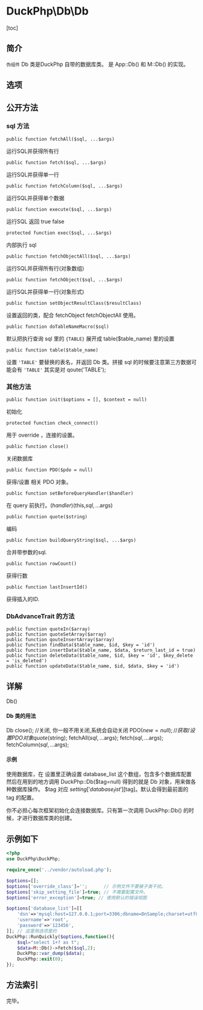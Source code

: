 # DuckPhp\Db\Db
[toc]

## 简介

`伪组件` Db 类是DuckPhp 自带的数据库类。 是 App::Db() 和 M::Db() 的实现。

## 选项

## 公开方法

### sql 方法
    public function fetchAll($sql, ...$args)
运行SQL并获得所有行

    public function fetch($sql, ...$args)
运行SQL并获得单一行

    public function fetchColumn($sql, ...$args)
运行SQL并获得单个数据

    public function execute($sql, ...$args)
运行SQL 返回 true false

    protected function exec($sql, ...$args)
内部执行 sql

    public function fetchObjectAll($sql, ...$args)
运行SQL并获得所有行(对象数组)

    public function fetchObject($sql, ...$args)
运行SQL并获得单一行(对象形式)

    public function setObjectResultClass($resultClass)
设置返回的类，配合 fetchObject fetchObjectAll 使用。

    public function doTableNameMacro($sql)
默认把执行查询 sql 里的 `{TABLE}` 展开成 table($table_name) 里的设置

    public function table($table_name)
设置 `'TABLE'` 要替换的表名，并返回 Db 类。拼接 sql 的时候要注意第三方数据可能会有 `'TABLE'` 其实是对 qoute('TABLE');

### 其他方法

    public function init($options = [], $context = null)
初始化

    protected function check_connect()
用于 override ，连接的设置。

    public function close()
关闭数据库

    public function PDO($pdo = null)
获得/设置 相关 PDO 对象。

    public function setBeforeQueryHandler($handler)
在 query 前执行。($handler)($this,$sql, ...$args)

    public function quote($string)
编码

    public function buildQueryString($sql, ...$args)
合并带参数的sql.

    public function rowCount()
获得行数

    public function lastInsertId()
获得插入的ID.


### DbAdvanceTrait 的方法

    public function quoteIn($array)
    public function quoteSetArray($array)
    public function qouteInsertArray($array)
    public function findData($table_name, $id, $key = 'id')
    public function insertData($table_name, $data, $return_last_id = true)
    public function deleteData($table_name, $id, $key = 'id', $key_delete = 'is_deleted')
    public function updateData($table_name, $id, $data, $key = 'id')

## 详解

Db()
    
#### Db 类的用法
Db
    close(); //关闭, 你一般不用关闭,系统会自动关闭
    PDO($new=null); //获取/设置 PDO 对象
    quote($string);
    fetchAll($sql, ...$args);
    fetch($sql, ...$args);
    fetchColumn($sql, ...$args);
#### 示例
使用数据库，在 设置里正确设置 database_list 这个数组，包含多个数据库配置
然后在用到的地方调用 DuckPhp::Db($tag=null) 得到的就是 Db 对象，用来做各种数据库操作。
$tag 对应 $setting['database_list'][$tag]。默认会得到最前面的 tag 的配置。

你不必担心每次框架初始化会连接数据库。只有第一次调用 DuckPhp::Db() 的时候，才进行数据库类的创建。


## 示例如下

```php
<?php
use DuckPhp\DuckPhp;

require_once('../vendor/autoload.php');

$options=[];
$options['override_class']='';      // 示例文件不要被子类干扰。
$options['skip_setting_file']=true; // 不需要配置文件。
$options['error_exception']=true; // 使用默认的错误视图

$options['database_list']=[[
    'dsn'=>'mysql:host=127.0.0.1;port=3306;dbname=DnSample;charset=utf8;',
    'username'=>'root',
    'password'=>'123456',
]]; // 这里用选项里的
DuckPhp::RunQuickly($options,function(){    
    $sql="select 1+? as t";
    $data=M::Db()->fetch($sql,2);
    DuckPhp::var_dump($data);
    DuckPhp::exit(0);
});
```

## 方法索引


完毕。







